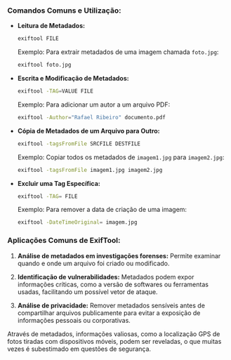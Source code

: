 ### Comandos Comuns e Utilização:

- **Leitura de Metadados:**
   ```bash
   exiftool FILE
   ```
   Exemplo: Para extrair metadados de uma imagem chamada `foto.jpg`:
   ```bash
   exiftool foto.jpg
   ```

- **Escrita e Modificação de Metadados:**
   ```bash
   exiftool -TAG=VALUE FILE
   ```
   Exemplo: Para adicionar um autor a um arquivo PDF:
   ```bash
   exiftool -Author="Rafael Ribeiro" documento.pdf
   ```

- **Cópia de Metadados de um Arquivo para Outro:**
   ```bash
   exiftool -tagsFromFile SRCFILE DESTFILE
   ```
   Exemplo: Copiar todos os metadados de `imagem1.jpg` para `imagem2.jpg`:
   ```bash
   exiftool -tagsFromFile imagem1.jpg imagem2.jpg
   ```

- **Excluir uma Tag Específica:**
   ```bash
   exiftool -TAG= FILE
   ```
   Exemplo: Para remover a data de criação de uma imagem:
   ```bash
   exiftool -DateTimeOriginal= imagem.jpg
   ```

### Aplicações Comuns de ExifTool:
1. **Análise de metadados em investigações forenses:**
   Permite examinar quando e onde um arquivo foi criado ou modificado.
   
2. **Identificação de vulnerabilidades:**
   Metadados podem expor informações críticas, como a versão de softwares ou ferramentas usadas, facilitando um possível vetor de ataque.

3. **Análise de privacidade:**
   Remover metadados sensíveis antes de compartilhar arquivos publicamente para evitar a exposição de informações pessoais ou corporativas.

Através de metadados, informações valiosas, como a localização GPS de fotos tiradas com dispositivos móveis, podem ser reveladas, o que muitas vezes é subestimado em questões de segurança.
